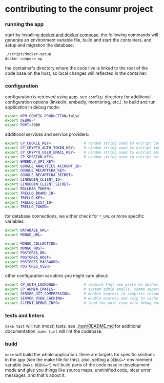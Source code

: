 # contributing to the consumr project

### running the app

start by installing [docker and docker compose](https://docs.docker.com/compose/install/).
the following commands will generate an environment variable file, build and
start the containers, and setup and migration the database:

```bash
./script/docker-setup
docker-compose up
```

the container's directory where the code live is linked to the root of the code
base on the host, so local changes will reflected in the container.

### configuration

configuration is retrieved using [acm](https://www.npmjs.com/package/acm). see
`config/` directory for additional configuration options (linkedin, embedly,
monitoring, etc.). to build and run application in debug mode:

```bash
export NPM_CONFIG_PRODUCTION=false
export DEBUG=*
export PORT=3000
```

additional services and service providers:

```bash
export CP_COOKIE_KEY=               # random string used to encript cookies
export CP_CRYPTO_AUTH_TOKEN_KEY=    # random string used to encript tokens
export CP_CRYPTO_USER_EMAIL_KEY=    # random string used to encript emails
export CP_SESSION_KEY=              # random string used to encript sessions
export EMBEDLY_API_KEY=
export GOOGLE_ANALYTICS_ACCOUNT_ID=
export GOOGLE_RECAPTCHA_KEY=
export GOOGLE_RECAPTCHA_SECRET=
export LINKEDIN_CLIENT_ID=
export LINKEDIN_CLIENT_SECRET=
export ROLLBAR_TOKEN=
export TRELLO_BOARD_ID=
export TRELLO_KEY=
export TRELLO_LIST_ID=
export TRELLO_TOKEN=
```

for database connections, we either check for `*_URL` or more specific
variables:

```bash
export DATABASE_URL=
export MONGO_URL=
````

```bash
export MONGO_COLLECTION=
export MONGO_HOST=
export POSTGRES_DB=
export POSTGRES_HOST=
export POSTGRES_PASSWORD=
export POSTGRES_USER=
```

other configuration variables you might care about:

```bash
export CP_AUTH_LOCKDOWN=            # require that new users be authorized
export CP_ADMIN_EMAILS=             # system admin emails, comma separated
export SERVER_JIT_COMPRESSION=      # enable express to compress responses
export SERVER_VIEW_CACHING=         # enable express and swig to cache views
export CLIENT_DEBUG_INFO=           # load the main view with debug enabled
```

### tests and linters

`make test` will run (most) tests. see [./test/README.md](test/README.md) for
additional documentation. `make lint` will lint the codebase.

### build

`make` will build the whole application. there are targets for specific
sections in the app (see the make file for this). also, setting a `DEBUG=*`
environment variable (`make DEBUG=*`) will build parts of the code base in
development mode and give you things like source maps, unminified code, nicer
error messages, and that's about it.
